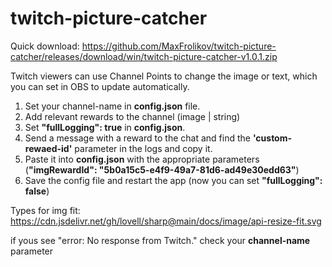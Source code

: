 # twitch-picture-catcher

Quick download: https://github.com/MaxFrolikov/twitch-picture-catcher/releases/download/win/twitch-picture-catcher-v1.0.1.zip

Twitch viewers can use Channel Points to change the image or text, which you can set in OBS to update automatically.

1. Set your channel-name in **config.json** file.
2. Add relevant rewards to the channel (image | string)
3. Set **"fullLogging": true** in **config.json**.
4. Send a message with a reward to the chat and find the **'custom-rewaed-id'** parameter in the logs and copy it.
5. Paste it into **config.json** with the appropriate parameters (**"imgRewardId": "5b0a15c5-e4f9-49a7-81d6-ad49e30edd63"**)
6. Save the config file and restart the app (now you can set **"fullLogging": false**)

Types for img fit: https://cdn.jsdelivr.net/gh/lovell/sharp@main/docs/image/api-resize-fit.svg

if yous see "error: No response from Twitch." check your **channel-name** parameter 
